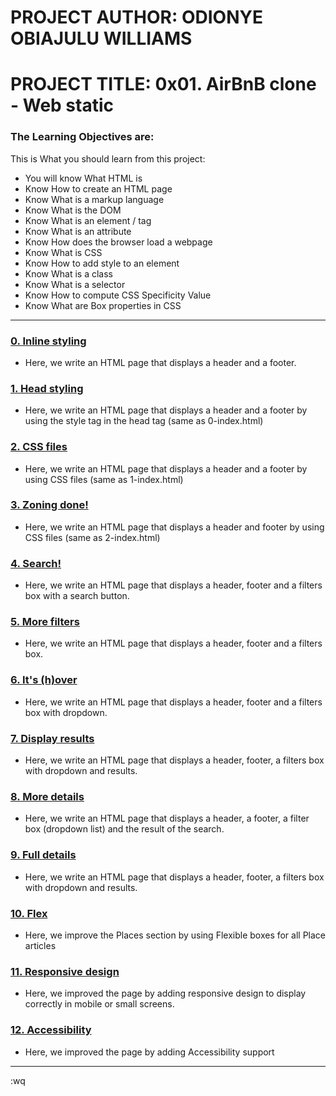 # PROJECT AUTHOR: ODIONYE OBIAJULU WILLIAMS
# PROJECT TITLE:  0x01. AirBnB clone - Web static

### The Learning Objectives are:
This is What you should learn from this project:

* You will know What HTML is
* Know How to create an HTML page
* Know What is a markup language
* Know What is the DOM
* Know What is an element / tag
* Know What is an attribute
* Know How does the browser load a webpage
* Know What is CSS
* Know How to add style to an element
* Know What is a class
* Know What is a selector
* Know How to compute CSS Specificity Value
* Know What are Box properties in CSS

---

### [0. Inline styling](./0-index.html)
* Here, we write an HTML page that displays a header and a footer.


### [1. Head styling](./1-index.html)
* Here, we write an HTML page that displays a header and a footer by using the style tag in the head tag (same as 0-index.html)


### [2. CSS files](./2-index.html)
* Here, we write an HTML page that displays a header and a footer by using CSS files (same as 1-index.html)


### [3. Zoning done!](./3-index.html)
* Here, we write an HTML page that displays a header and footer by using CSS files (same as 2-index.html)


### [4. Search!](./4-index.html)
* Here, we write an HTML page that displays a header, footer and a filters box with a search button.


### [5. More filters](./5-index.html)
* Here, we write an HTML page that displays a header, footer and a filters box.


### [6. It's (h)over](./6-index.html)
* Here, we write an HTML page that displays a header, footer and a filters box with dropdown.


### [7. Display results](./7-index.html)
* Here, we write an HTML page that displays a header, footer, a filters box with dropdown and results.


### [8. More details](./8-index.html)
* Here, we write an HTML page that displays a header, a footer, a filter box (dropdown list) and the result of the search.


### [9. Full details](./100-index.html)
* Here, we write an HTML page that displays a header, footer, a filters box with dropdown and results.


### [10. Flex](./101-index.html)
* Here, we improve the Places section by using Flexible boxes for all Place articles


### [11. Responsive design](./102-index.html)
* Here, we improved the page by adding responsive design to display correctly in mobile or small screens.


### [12. Accessibility](./103-index.html)
* Here, we improved the page by adding Accessibility support

---
:wq
